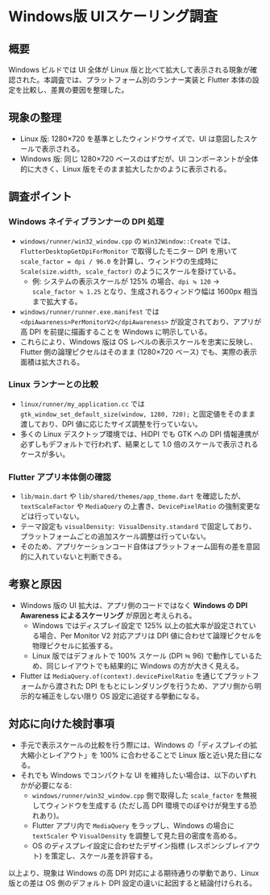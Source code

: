 # Windows版 UIスケーリング調査

## 概要
Windows ビルドでは UI 全体が Linux 版と比べて拡大して表示される現象が確認された。本調査では、プラットフォーム別のランナー実装と Flutter 本体の設定を比較し、差異の要因を整理した。

## 現象の整理
- Linux 版: 1280×720 を基準としたウィンドウサイズで、UI は意図したスケールで表示される。
- Windows 版: 同じ 1280×720 ベースのはずだが、UI コンポーネントが全体的に大きく、Linux 版をそのまま拡大したかのように表示される。

## 調査ポイント
### Windows ネイティブランナーの DPI 処理
- `windows/runner/win32_window.cpp` の `Win32Window::Create` では、`FlutterDesktopGetDpiForMonitor` で取得したモニター DPI を用いて `scale_factor = dpi / 96.0` を計算し、ウィンドウの生成時に `Scale(size.width, scale_factor)` のようにスケールを掛けている。
  - 例: システムの表示スケールが 125% の場合、`dpi ≒ 120` → `scale_factor ≒ 1.25` となり、生成されるウィンドウ幅は 1600px 相当まで拡大する。
- `windows/runner/runner.exe.manifest` では `<dpiAwareness>PerMonitorV2</dpiAwareness>` が設定されており、アプリが高 DPI を前提に描画することを Windows に明示している。
- これらにより、Windows 版は OS レベルの表示スケールを忠実に反映し、Flutter 側の論理ピクセルはそのまま (1280×720 ベース) でも、実際の表示面積は拡大される。

### Linux ランナーとの比較
- `linux/runner/my_application.cc` では `gtk_window_set_default_size(window, 1280, 720);` と固定値をそのまま渡しており、DPI 値に応じたサイズ調整を行っていない。
- 多くの Linux デスクトップ環境では、HiDPI でも GTK への DPI 情報連携が必ずしもデフォルトで行われず、結果として 1.0 倍のスケールで表示されるケースが多い。

### Flutter アプリ本体側の確認
- `lib/main.dart` や `lib/shared/themes/app_theme.dart` を確認したが、`textScaleFactor` や `MediaQuery` の上書き、`DevicePixelRatio` の強制変更などは行っていない。
- テーマ設定も `visualDensity: VisualDensity.standard` で固定しており、プラットフォームごとの追加スケール調整は行っていない。
- そのため、アプリケーションコード自体はプラットフォーム固有の差を意図的に入れていないと判断できる。

## 考察と原因
- Windows 版の UI 拡大は、アプリ側のコードではなく **Windows の DPI Awareness によるスケーリング** が原因と考えられる。
  - Windows ではディスプレイ設定で 125% 以上の拡大率が設定されている場合、Per Monitor V2 対応アプリは DPI 値に合わせて論理ピクセルを物理ピクセルに拡張する。
  - Linux 版ではデフォルトで 100% スケール (DPI ≒ 96) で動作しているため、同じレイアウトでも結果的に Windows の方が大きく見える。
- Flutter は `MediaQuery.of(context).devicePixelRatio` を通じてプラットフォームから渡された DPI をもとにレンダリングを行うため、アプリ側から明示的な補正をしない限り OS 設定に追従する挙動になる。

## 対応に向けた検討事項
- 手元で表示スケールの比較を行う際には、Windows の「ディスプレイの拡大縮小とレイアウト」を 100% に合わせることで Linux 版と近い見た目になる。
- それでも Windows でコンパクトな UI を維持したい場合は、以下のいずれかが必要になる:
  - `windows/runner/win32_window.cpp` 側で取得した `scale_factor` を無視してウィンドウを生成する (ただし高 DPI 環境でのぼやけが発生する恐れあり)。
  - Flutter アプリ内で `MediaQuery` をラップし、Windows の場合に `textScaler` や `VisualDensity` を調整して見た目の密度を高める。
  - OS のディスプレイ設定に合わせたデザイン指標 (レスポンシブレイアウト) を策定し、スケール差を許容する。

以上より、現象は Windows の高 DPI 対応による期待通りの挙動であり、Linux 版との差は OS 側のデフォルト DPI 設定の違いに起因すると結論付けられる。